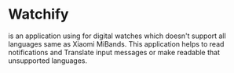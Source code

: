 # Watchify
is an application using for digital watches which doesn't support all languages same as Xiaomi MiBands. This application helps to read notifications and Translate input messages or make readable that unsupported languages.
